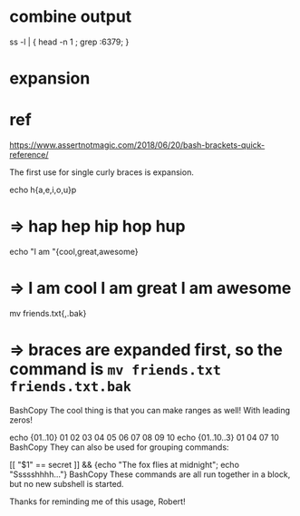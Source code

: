 # combine output
ss -l | { head -n 1 ;  grep :6379; }

# expansion

# ref
https://www.assertnotmagic.com/2018/06/20/bash-brackets-quick-reference/


The first use for single curly braces is expansion.

echo h{a,e,i,o,u}p
# => hap hep hip hop hup
echo "I am "{cool,great,awesome}
# => I am cool I am great I am awesome

mv friends.txt{,.bak}
# => braces are expanded first, so the command is `mv friends.txt friends.txt.bak`
BashCopy
The cool thing is that you can make ranges as well! With leading zeros!

echo {01..10}
01 02 03 04 05 06 07 08 09 10
echo {01..10..3}
01 04 07 10
BashCopy
They can also be used for grouping commands:

[[ "$1" == secret ]] && {echo "The fox flies at midnight"; echo "Ssssshhhh..."}
BashCopy
These commands are all run together in a block, but no new subshell is started.

Thanks for reminding me of this usage, Robert!